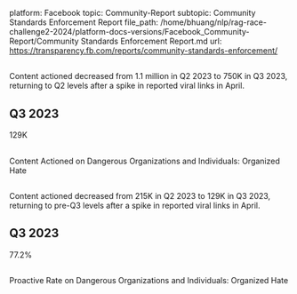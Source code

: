 platform: Facebook
topic: Community-Report
subtopic: Community Standards Enforcement Report
file_path: /home/bhuang/nlp/rag-race-challenge2-2024/platform-docs-versions/Facebook_Community-Report/Community Standards Enforcement Report.md
url: https://transparency.fb.com/reports/community-standards-enforcement/

## 

Content actioned decreased from 1.1 million in Q2 2023 to 750K in Q3 2023, returning to Q2 levels after a spike in reported viral links in April.

[](https://transparency.fb.com/reports/community-standards-enforcement/dangerous-organizations/facebook/#content-actioned)

## Q3 2023

129K

## 

Content Actioned on Dangerous Organizations and Individuals: Organized Hate

## 

Content actioned decreased from 215K in Q2 2023 to 129K in Q3 2023, returning to pre-Q3 levels after a spike in reported viral links in April.

[](https://transparency.fb.com/reports/community-standards-enforcement/dangerous-organizations/instagram/#content-actioned)

## Q3 2023

77.2%

## 

Proactive Rate on Dangerous Organizations and Individuals: Organized Hate